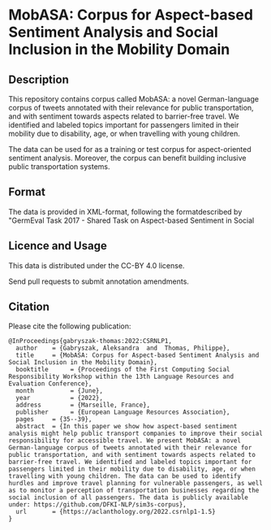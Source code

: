 # MobASA: Corpus for Aspect-based Sentiment Analysis and Social Inclusion in the Mobility Domain

## Description
This repository contains corpus called MobASA: a novel German-language corpus of tweets annotated with their relevance for public transportation, and with sentiment towards aspects related to barrier-free travel. We identified and labeled topics important for passengers limited in their mobility due to disability, age, or when travelling with young children. 

The data can be used for as a training or test corpus for aspect-oriented sentiment analysis. 
Moreover, the corpus can benefit building inclusive public transportation systems. 

## Format 
The data is provided in XML-format, following the formatdescribed by "GermEval Task 2017 - Shared Task on Aspect-based Sentiment in Social 

## Licence and Usage

This data is distributed under the CC-BY 4.0 license.

Send pull requests to submit annotation amendments.

## Citation 
Please cite the following publication:

```
@InProceedings{gabryszak-thomas:2022:CSRNLP1,
  author    = {Gabryszak, Aleksandra  and  Thomas, Philippe},
  title     = {MobASA: Corpus for Aspect-based Sentiment Analysis and Social Inclusion in the Mobility Domain},
  booktitle      = {Proceedings of the First Computing Social Responsibility Workshop within the 13th Language Resources and Evaluation Conference},
  month          = {June},
  year           = {2022},
  address        = {Marseille, France},
  publisher      = {European Language Resources Association},
  pages     = {35--39},
  abstract  = {In this paper we show how aspect-based sentiment analysis might help public transport companies to improve their social responsibility for accessible travel. We present MobASA: a novel German-language corpus of tweets annotated with their relevance for public transportation, and with sentiment towards aspects related to barrier-free travel. We identified and labeled topics important for passengers limited in their mobility due to disability, age, or when travelling with young children. The data can be used to identify hurdles and improve travel planning for vulnerable passengers, as well as to monitor a perception of transportation businesses regarding the social inclusion of all passengers. The data is publicly available under: https://github.com/DFKI-NLP/sim3s-corpus},
  url       = {https://aclanthology.org/2022.csrnlp1-1.5}
}
```

